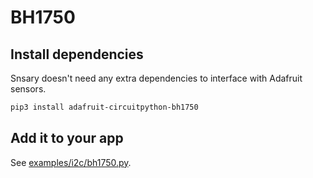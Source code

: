 # BH1750

## Install dependencies

Snsary doesn't need any extra dependencies to interface with Adafruit sensors.

```bash
pip3 install adafruit-circuitpython-bh1750
```

## Add it to your app

See [examples/i2c/bh1750.py](../../examples/i2c/bh1750.py).
